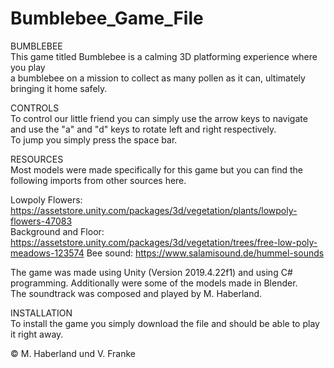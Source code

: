 # Bumblebee_Game_File


BUMBLEBEE  
This game titled Bumblebee is a calming 3D platforming experience where you play   
a bumblebee on a mission to collect as many pollen as it can, ultimately bringing it home safely.   
  
CONTROLS  
To control our little friend you can simply use the arrow keys to navigate and use the "a" and "d" keys to rotate left and right respectively.  
To jump you simply press the space bar.  
   
RESOURCES   
Most models were made specifically for this game but you can find the following imports from other sources here.  
  
Lowpoly Flowers:  https://assetstore.unity.com/packages/3d/vegetation/plants/lowpoly-flowers-47083  
Background and Floor:  https://assetstore.unity.com/packages/3d/vegetation/trees/free-low-poly-meadows-123574 
Bee sound:  https://www.salamisound.de/hummel-sounds
  
The game was made using Unity (Version 2019.4.22f1) and using C# programming. Additionally were some of the models made in Blender.  
The soundtrack was composed and played by M. Haberland.  
  
INSTALLATION  
To install the game you simply download the file and should be able to play it right away.  
  
  
:copyright: M. Haberland und V. Franke  
